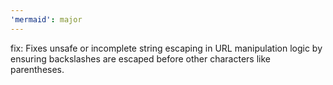 ```yaml
---
'mermaid': major
---
```


fix: Fixes unsafe or incomplete string escaping in URL manipulation logic by ensuring backslashes are escaped before other characters like parentheses.
